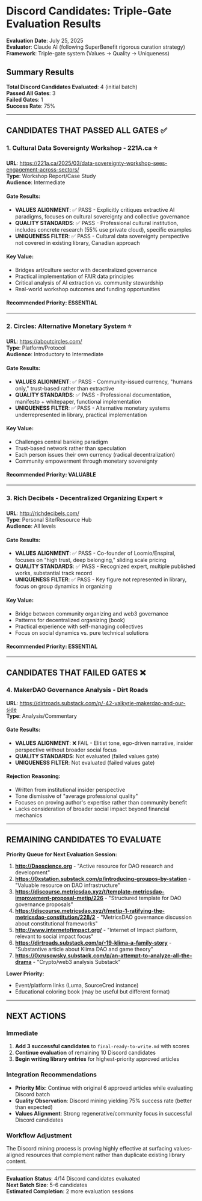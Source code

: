 # Discord Candidates: Triple-Gate Evaluation Results

**Evaluation Date**: July 25, 2025  
**Evaluator**: Claude AI (following SuperBenefit rigorous curation strategy)  
**Framework**: Triple-gate system (Values → Quality → Uniqueness)

## Summary Results

**Total Discord Candidates Evaluated**: 4 (initial batch)  
**Passed All Gates**: 3  
**Failed Gates**: 1  
**Success Rate**: 75%

---

## CANDIDATES THAT PASSED ALL GATES ✅

### 1. Cultural Data Sovereignty Workshop - 221A.ca ⭐
**URL**: https://221a.ca/2025/03/data-sovereignty-workshop-sees-engagement-across-sectors/  
**Type**: Workshop Report/Case Study  
**Audience**: Intermediate

#### Gate Results:
- **VALUES ALIGNMENT**: ✅ PASS - Explicitly critiques extractive AI paradigms, focuses on cultural sovereignty and collective governance
- **QUALITY STANDARDS**: ✅ PASS - Professional cultural institution, includes concrete research (55% use private cloud), specific examples
- **UNIQUENESS FILTER**: ✅ PASS - Cultural data sovereignty perspective not covered in existing library, Canadian approach

#### Key Value:
- Bridges art/culture sector with decentralized governance
- Practical implementation of FAIR data principles
- Critical analysis of AI extraction vs. community stewardship
- Real-world workshop outcomes and funding opportunities

#### Recommended Priority: **ESSENTIAL**

---

### 2. Circles: Alternative Monetary System ⭐
**URL**: https://aboutcircles.com/  
**Type**: Platform/Protocol  
**Audience**: Introductory to Intermediate

#### Gate Results:
- **VALUES ALIGNMENT**: ✅ PASS - Community-issued currency, "humans only," trust-based rather than extractive
- **QUALITY STANDARDS**: ✅ PASS - Professional documentation, manifesto + whitepaper, functional implementation
- **UNIQUENESS FILTER**: ✅ PASS - Alternative monetary systems underrepresented in library, practical implementation

#### Key Value:
- Challenges central banking paradigm
- Trust-based network rather than speculation
- Each person issues their own currency (radical decentralization)
- Community empowerment through monetary sovereignty

#### Recommended Priority: **VALUABLE**

---

### 3. Rich Decibels - Decentralized Organizing Expert ⭐
**URL**: http://richdecibels.com/  
**Type**: Personal Site/Resource Hub  
**Audience**: All levels

#### Gate Results:
- **VALUES ALIGNMENT**: ✅ PASS - Co-founder of Loomio/Enspiral, focuses on "high trust, deep belonging," sliding scale pricing
- **QUALITY STANDARDS**: ✅ PASS - Recognized expert, multiple published works, substantial track record
- **UNIQUENESS FILTER**: ✅ PASS - Key figure not represented in library, focus on group dynamics in organizing

#### Key Value:
- Bridge between community organizing and web3 governance
- Patterns for decentralized organizing (book)
- Practical experience with self-managing collectives
- Focus on social dynamics vs. pure technical solutions

#### Recommended Priority: **ESSENTIAL**

---

## CANDIDATES THAT FAILED GATES ❌

### 4. MakerDAO Governance Analysis - Dirt Roads
**URL**: https://dirtroads.substack.com/p/-42-valkyrie-makerdao-and-our-side  
**Type**: Analysis/Commentary  

#### Gate Results:
- **VALUES ALIGNMENT**: ❌ FAIL - Elitist tone, ego-driven narrative, insider perspective without broader social focus
- **QUALITY STANDARDS**: Not evaluated (failed values gate)
- **UNIQUENESS FILTER**: Not evaluated (failed values gate)

#### Rejection Reasoning:
- Written from institutional insider perspective
- Tone dismissive of "average professional quality" 
- Focuses on proving author's expertise rather than community benefit
- Lacks consideration of broader social impact beyond financial mechanics

---

## REMAINING CANDIDATES TO EVALUATE

**Priority Queue for Next Evaluation Session:**

1. **http://Daoscience.org** - "Active resource for DAO research and development"
2. **https://0xstation.substack.com/p/introducing-groupos-by-station** - "Valuable resource on DAO infrastructure"  
3. **https://discourse.metricsdao.xyz/t/template-metricsdao-improvement-proposal-metip/226** - "Structured template for DAO governance proposals"
4. **https://discourse.metricsdao.xyz/t/metip-1-ratifying-the-metricsdao-constitution/228/2** - "MetricsDAO governance discussion about constitutional frameworks"
5. **http://www.internetofimpact.org/** - "Internet of Impact platform, relevant to social impact focus"
6. **https://dirtroads.substack.com/p/-19-klima-a-family-story** - "Substantive article about Klima DAO and game theory"
7. **https://0xrusowsky.substack.com/p/an-attempt-to-analyze-all-the-drama** - "Crypto/web3 analysis Substack"

**Lower Priority:**
- Event/platform links (Luma, SourceCred instance)
- Educational coloring book (may be useful but different format)

---

## NEXT ACTIONS

### Immediate
1. **Add 3 successful candidates** to `final-ready-to-write.md` with scores
2. **Continue evaluation** of remaining 10 Discord candidates  
3. **Begin writing library entries** for highest-priority approved articles

### Integration Recommendations
- **Priority Mix**: Continue with original 6 approved articles while evaluating Discord batch
- **Quality Observation**: Discord mining yielding 75% success rate (better than expected)
- **Values Alignment**: Strong regenerative/community focus in successful Discord candidates

### Workflow Adjustment
The Discord mining process is proving highly effective at surfacing values-aligned resources that complement rather than duplicate existing library content.

---

**Evaluation Status**: 4/14 Discord candidates evaluated  
**Next Batch Size**: 5-6 candidates  
**Estimated Completion**: 2 more evaluation sessions